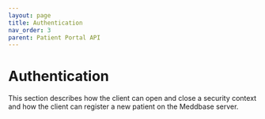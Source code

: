 ```yaml
---
layout: page
title: Authentication
nav_order: 3
parent: Patient Portal API
---
```


# Authentication


This section describes how the client can open and close a security context and how the client can register a new patient on the Meddbase server.





























